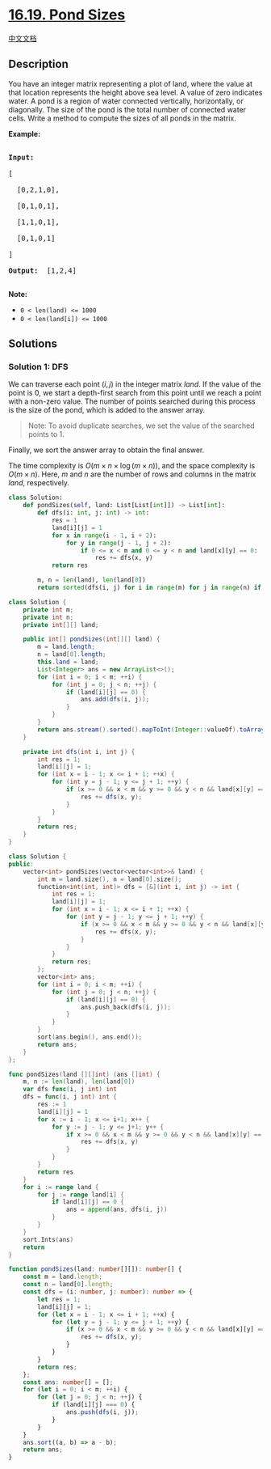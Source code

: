 # [16.19. Pond Sizes](https://leetcode.cn/problems/pond-sizes-lcci)

[中文文档](./lcci/16.19.Pond%20Sizes/README.md)

## Description

<p>You have an integer matrix representing a plot of land, where the value at that loca&shy;tion represents the height above sea level. A value of zero indicates water. A pond is a region of water connected vertically, horizontally, or diagonally. The size of the pond is the total number of connected water cells. Write a method to compute the sizes of all ponds in the matrix.</p>

<p><strong>Example: </strong></p>

<pre>

<strong>Input: </strong>

[

  [0,2,1,0],

  [0,1,0,1],

  [1,1,0,1],

  [0,1,0,1]

]

<strong>Output: </strong> [1,2,4]

</pre>

<p><strong>Note: </strong></p>

<ul>
	<li><code>0 &lt; len(land) &lt;= 1000</code></li>
	<li><code>0 &lt; len(land[i]) &lt;= 1000</code></li>
</ul>

## Solutions

### Solution 1: DFS

We can traverse each point $(i, j)$ in the integer matrix $land$. If the value of the point is $0$, we start a depth-first search from this point until we reach a point with a non-zero value. The number of points searched during this process is the size of the pond, which is added to the answer array.

> Note: To avoid duplicate searches, we set the value of the searched points to $1$.

Finally, we sort the answer array to obtain the final answer.

The time complexity is $O(m \times n \times \log (m \times n))$, and the space complexity is $O(m \times n)$. Here, $m$ and $n$ are the number of rows and columns in the matrix $land$, respectively.

<!-- tabs:start -->

```python
class Solution:
    def pondSizes(self, land: List[List[int]]) -> List[int]:
        def dfs(i: int, j: int) -> int:
            res = 1
            land[i][j] = 1
            for x in range(i - 1, i + 2):
                for y in range(j - 1, j + 2):
                    if 0 <= x < m and 0 <= y < n and land[x][y] == 0:
                        res += dfs(x, y)
            return res

        m, n = len(land), len(land[0])
        return sorted(dfs(i, j) for i in range(m) for j in range(n) if land[i][j] == 0)
```

```java
class Solution {
    private int m;
    private int n;
    private int[][] land;

    public int[] pondSizes(int[][] land) {
        m = land.length;
        n = land[0].length;
        this.land = land;
        List<Integer> ans = new ArrayList<>();
        for (int i = 0; i < m; ++i) {
            for (int j = 0; j < n; ++j) {
                if (land[i][j] == 0) {
                    ans.add(dfs(i, j));
                }
            }
        }
        return ans.stream().sorted().mapToInt(Integer::valueOf).toArray();
    }

    private int dfs(int i, int j) {
        int res = 1;
        land[i][j] = 1;
        for (int x = i - 1; x <= i + 1; ++x) {
            for (int y = j - 1; y <= j + 1; ++y) {
                if (x >= 0 && x < m && y >= 0 && y < n && land[x][y] == 0) {
                    res += dfs(x, y);
                }
            }
        }
        return res;
    }
}
```

```cpp
class Solution {
public:
    vector<int> pondSizes(vector<vector<int>>& land) {
        int m = land.size(), n = land[0].size();
        function<int(int, int)> dfs = [&](int i, int j) -> int {
            int res = 1;
            land[i][j] = 1;
            for (int x = i - 1; x <= i + 1; ++x) {
                for (int y = j - 1; y <= j + 1; ++y) {
                    if (x >= 0 && x < m && y >= 0 && y < n && land[x][y] == 0) {
                        res += dfs(x, y);
                    }
                }
            }
            return res;
        };
        vector<int> ans;
        for (int i = 0; i < m; ++i) {
            for (int j = 0; j < n; ++j) {
                if (land[i][j] == 0) {
                    ans.push_back(dfs(i, j));
                }
            }
        }
        sort(ans.begin(), ans.end());
        return ans;
    }
};
```

```go
func pondSizes(land [][]int) (ans []int) {
	m, n := len(land), len(land[0])
	var dfs func(i, j int) int
	dfs = func(i, j int) int {
		res := 1
		land[i][j] = 1
		for x := i - 1; x <= i+1; x++ {
			for y := j - 1; y <= j+1; y++ {
				if x >= 0 && x < m && y >= 0 && y < n && land[x][y] == 0 {
					res += dfs(x, y)
				}
			}
		}
		return res
	}
	for i := range land {
		for j := range land[i] {
			if land[i][j] == 0 {
				ans = append(ans, dfs(i, j))
			}
		}
	}
	sort.Ints(ans)
	return
}
```

```ts
function pondSizes(land: number[][]): number[] {
    const m = land.length;
    const n = land[0].length;
    const dfs = (i: number, j: number): number => {
        let res = 1;
        land[i][j] = 1;
        for (let x = i - 1; x <= i + 1; ++x) {
            for (let y = j - 1; y <= j + 1; ++y) {
                if (x >= 0 && x < m && y >= 0 && y < n && land[x][y] === 0) {
                    res += dfs(x, y);
                }
            }
        }
        return res;
    };
    const ans: number[] = [];
    for (let i = 0; i < m; ++i) {
        for (let j = 0; j < n; ++j) {
            if (land[i][j] === 0) {
                ans.push(dfs(i, j));
            }
        }
    }
    ans.sort((a, b) => a - b);
    return ans;
}
```

<!-- tabs:end -->

<!-- end -->
